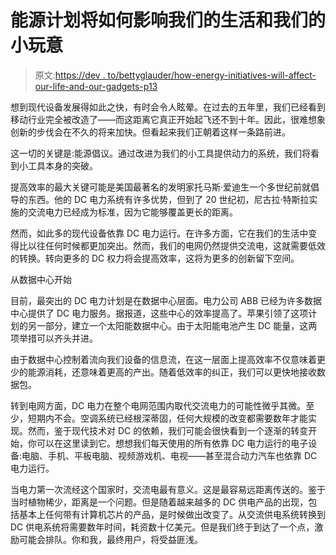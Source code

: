 # 能源计划将如何影响我们的生活和我们的小玩意

> 原文:[https://dev . to/bettyglauder/how-energy-initiatives-will-affect-our-life-and-our-gadgets-p13](https://dev.to/bettyglauder/how-energy-initiatives-will-affect-our-lives-and-our-gadgets-p13)

想到现代设备发展得如此之快，有时会令人眩晕。在过去的五年里，我们已经看到移动行业完全被改造了——而这距离它真正开始起飞还不到十年。因此，很难想象创新的步伐会在不久的将来加快。但看起来我们正朝着这样一条路前进。

这一切的关键是:能源倡议。通过改进为我们的小工具提供动力的系统，我们将看到小工具本身的突破。

提高效率的最大关键可能是美国最著名的发明家托马斯·爱迪生一个多世纪前就倡导的东西。他的 DC 电力系统有许多优势，但到了 20 世纪初，尼古拉·特斯拉实施的交流电力已经成为标准，因为它能够覆盖更长的距离。

然而，如此多的现代设备依靠 DC 电力运行。在许多方面，它在我们的生活中变得比以往任何时候都更加突出。然而，我们的电网仍然提供交流电，这就需要低效的转换。转向更多的 DC 权力将会提高效率，这将为更多的创新留下空间。

从数据中心开始

目前，最突出的 DC 电力计划是在数据中心层面。电力公司 ABB 已经为许多数据中心提供了 DC 电力服务。据报道，这些中心的效率提高了。苹果引领了这项计划的另一部分，建立一个太阳能数据中心。由于太阳能电池产生 DC 能量，这两项举措可以齐头并进。

由于数据中心控制着流向我们设备的信息流，在这一层面上提高效率不仅意味着更少的能源消耗，还意味着更高的产出。随着低效率的纠正，我们可以更快地接收数据包。

转到电网方面，DC 电力在整个电网范围内取代交流电力的可能性微乎其微。至少，短期内不会。空调系统已经根深蒂固，任何大规模的改变都需要数年才能实现。然而，鉴于现代技术对 DC 的依赖，我们可能会很快看到一个逐渐的转变开始，你可以在这里读到它。想想我们每天使用的所有依靠 DC 电力运行的电子设备:电脑、手机、平板电脑、视频游戏机、电视——甚至混合动力汽车也依靠 DC 电力运行。

当电力第一次流经这个国家时，交流电最有意义。这是最容易远距离传送的。鉴于当时植物稀少，距离是一个问题。但是随着越来越多的 DC 供电产品的出现，包括基本上任何带有计算机芯片的产品，是时候做出改变了。从交流供电系统转换到 DC 供电系统将需要数年时间，耗资数十亿美元。但是我们终于到达了一个点，激励可能会排队。你和我，最终用户，将受益匪浅。